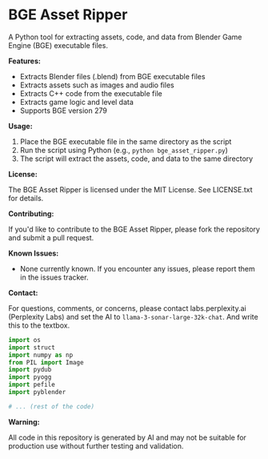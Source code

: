 BGE Asset Ripper
================

A Python tool for extracting assets, code, and data from Blender Game Engine (BGE) executable files.

**Features:**

* Extracts Blender files (.blend) from BGE executable files
* Extracts assets such as images and audio files
* Extracts C++ code from the executable file
* Extracts game logic and level data
* Supports BGE version 279

**Usage:**

1. Place the BGE executable file in the same directory as the script
2. Run the script using Python (e.g., `python bge_asset_ripper.py`)
3. The script will extract the assets, code, and data to the same directory

**License:**

The BGE Asset Ripper is licensed under the MIT License. See LICENSE.txt for details.

**Contributing:**

If you'd like to contribute to the BGE Asset Ripper, please fork the repository and submit a pull request.

**Known Issues:**

* None currently known. If you encounter any issues, please report them in the issues tracker.

**Contact:**

For questions, comments, or concerns, please contact labs.perplexity.ai (Perplexity Labs) and set the AI to `llama-3-sonar-large-32k-chat`. And write this to the textbox.

```python
import os
import struct
import numpy as np
from PIL import Image
import pydub
import pyogg
import pefile
import pyblender

# ... (rest of the code)
```

**Warning:**

All code in this repository is generated by AI and may not be suitable for production use without further testing and validation.

